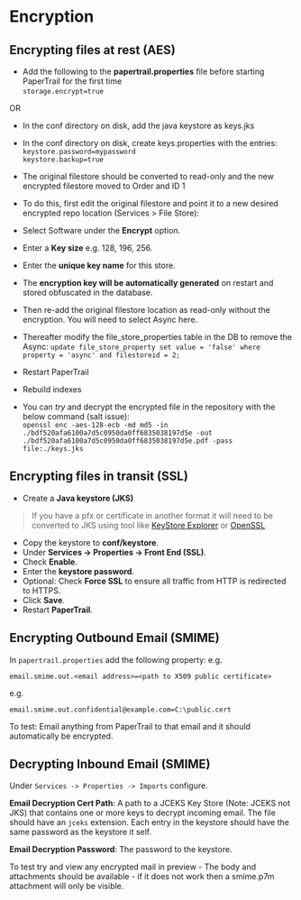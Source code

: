 # Encryption 

## Encrypting files at rest (AES)

*  Add the following to the __papertrail.properties__ file before starting PaperTrail for the first time   
`storage.encrypt=true`

OR

*  In the conf directory on disk, add the java keystore as keys.jks
*  In the conf directory on disk, create keys.properties with the entries:<br>
`keystore.password=mypassword`<br>
`keystore.backup=true`

*  The original filestore should be converted to read-only and the new encrypted filestore moved to Order and ID 1
*  To do this, first edit the original filestore and point it to a new desired encrypted repo location (Services > File Store):
*  Select Software under the __Encrypt__ option.  
*  Enter a __Key size__ e.g. 128, 196, 256.  
*  Enter the __unique key name__ for this store.  
*  The __encryption key will be automatically generated__ on restart and stored obfuscated in the database.  

*  Then re-add the original filestore location as read-only without the encryption. You will need to select Async here.
*  Thereafter modify the file_store_properties table in the DB to remove the Async:
`update file_store_property set value = 'false' where property = 'async' and filestoreid = 2;`

*  Restart PaperTrail
*  Rebuild indexes

* You can _try_ and decrypt the encrypted file in the repository with the below command (salt issue):<br>
`openssl enc -aes-128-ecb -md md5 -in ./bdf520afa6100a7d5c0950da0ff6835038197d5e -out ./bdf520afa6100a7d5c0950da0ff6835038197d5e.pdf -pass file:./keys.jks`


## Encrypting files in transit (SSL)

*  Create a __Java keystore (JKS)__ 

>If you have a pfx or certificate in another format it will need to be converted to JKS using tool like  [KeyStore Explorer](http://keystore-explorer.sourceforge.net/index.php) or [OpenSSL](https://www.digicert.com/ssl-support/jks-import-export-java.htm)

*  Copy the keystore to __conf/keystore__.
*  Under __Services -> Properties -> Front End (SSL)__.
*  Check __Enable__.
*  Enter the __keystore password__.
*  Optional: Check __Force SSL__ to ensure all traffic from HTTP is redirected to HTTPS.  
*  Click __Save__.  
*  Restart __PaperTrail__.  

## Encrypting Outbound Email (SMIME)

In `papertrail.properties` add the following property:
e.g.
```
email.smime.out.<email address>=<path to X509 public certificate>
```
e.g.
```
email.smime.out.confidential@example.com=C:\public.cert
```

To test: Email anything from PaperTrail to that email and it should automatically be encrypted.



## Decrypting Inbound Email (SMIME)

Under `Services -> Properties -> Imports` configure.

**Email Decryption Cert Path**: A path to a JCEKS Key Store  (Note: JCEKS not JKS) that contains one or more keys to decrypt incoming email. The file should have an `jceks` extension. Each entry in the keystore should have the same password as the keystore it self.  

**Email Decryption Password**: The password to the keystore.  

To test try and view any encrypted mail in preview - The body and attachments should be available - if it does not work then a smime.p7m attachment will only be visible.
 


